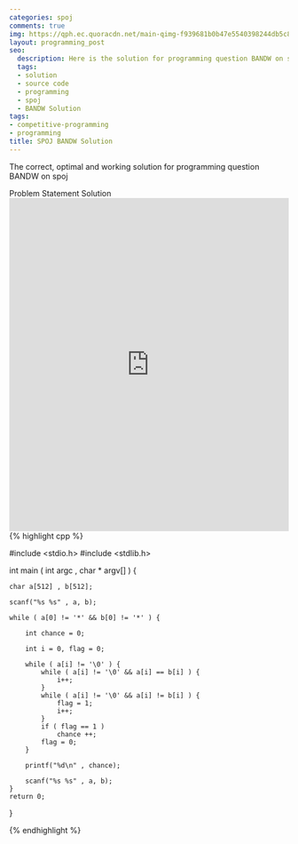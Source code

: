 ```yaml
---
categories: spoj
comments: true
img: https://qph.ec.quoracdn.net/main-qimg-f939681b0b47e5540398244db5c8966f?convert_to_webp=true
layout: programming_post
seo:
  description: Here is the solution for programming question BANDW on spoj
  tags:
  - solution
  - source code
  - programming
  - spoj
  - BANDW Solution
tags:
- competitive-programming
- programming
title: SPOJ BANDW Solution
---
```

The correct, optimal and working solution for programming question BANDW on spoj

<div class="ui secondary pointing large menu">
  <a class="grey item" data-tab="problem-statement">
    Problem Statement
  </a>
  <a class="active item grey" data-tab="solution">
    Solution
  </a>
</div>
<div class="ui bottom attached tab" data-tab="problem-statement">
    <iframe src="http://www.spoj.com/problems/BANDW/" width="100%" height="600px" style="overflow: scroll; border: none;"></iframe>
</div>
<div class="ui bottom attached active tab" data-tab="solution">
{% highlight cpp %}

#include <stdio.h>
#include <stdlib.h>

int main ( int argc , char * argv[] ) {

	char a[512] , b[512];

	scanf("%s %s" , a, b);

	while ( a[0] != '*' && b[0] != '*' ) {

		int chance = 0;

		int i = 0, flag = 0;

		while ( a[i] != '\0' ) {
			while ( a[i] != '\0' && a[i] == b[i] ) {
				i++;
			}
			while ( a[i] != '\0' && a[i] != b[i] ) {
				flag = 1;
				i++;
			}
			if ( flag == 1 )
				chance ++;
			flag = 0;
		}

		printf("%d\n" , chance);

		scanf("%s %s" , a, b);
	}
	return 0;
}


{% endhighlight %}
</div>
